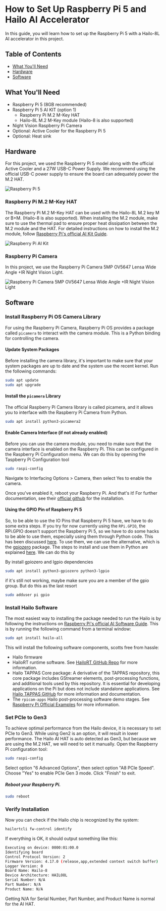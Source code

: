 # How to Set Up Raspberry Pi 5 and Hailo AI Accelerator

In this guide, you will learn how to set up the Raspberry Pi 5 with a Hailo-8L AI accelerator in this project.

## Table of Contents
- [What You'll Need](#what-youll-need)
- [Hardware](#hardware)
- [Software](#software)

## What You'll Need
- Raspberry Pi 5 (8GB recommended)
- Raspberry Pi 5 AI KIT (option 1)
  - Raspberry Pi M.2 M-Key HAT
  - Hailo-8L M.2 M-Key module (Hailo-8 is also supported)
- Night Vision Raspberry Pi Camera
- Optional: Active Cooler for the Raspberry Pi 5
- Optional: Heat sink

## Hardware
For this project, we used the Raspberry Pi 5 model along with the official Active Cooler and a 27W USB-C Power Supply. We recommend using the official USB-C power supply to ensure the board can adequately power the M.2 HAT.

![Raspberry Pi 5](./images/Raspberry_Pi_5.png)

### Raspberry Pi M.2 M-Key HAT
The Raspberry Pi M.2 M-Key HAT can be used with the Hailo-8L M.2 key M or B+M. (Hailo-8 is also supported). When installing the M.2 module, make sure to use the thermal pad to ensure proper heat dissipation between the M.2 module and the HAT. For detailed instructions on how to install the M.2 module, follow [Raspberry Pi's official AI Kit Guide](https://www.raspberrypi.com/documentation/accessories/ai-kit.html#ai-kit).

![Raspberry Pi AI Kit](./images/ai-kit.jpg)

### Raspberry Pi Camera
In this project, we use the Raspberry Pi Camera 5MP OV5647 Lensa Wide Angle +IR Night Vision Light.

![Raspberry Pi Camera 5MP OV5647 Lensa Wide Angle +IR Night Vision Light](./images/Raspberry_Pi_Camera.jpg)

## Software
### Install Raspberry Pi OS Camera Library
For using the Raspberry Pi Camera, Raspberry Pi OS provides a package called `picamera` to interact with the camera module. This is a Python binding for controlling the camera.

#### Update System Packages
Before installing the camera library, it's important to make sure that your system packages are up to date and the system use the recent kernel. Run the following commands:

```bash
sudo apt update
sudo apt upgrade
```

#### Install the `picamera` Library
The official Raspberry Pi Camera library is called picamera, and it allows you to interface with the Raspberry Pi Camera from Python.
```bash
sudo apt install python3-picamera2
```

#### Enable Camera Interface (if not already enabled)
Before you can use the camera module, you need to make sure that the camera interface is enabled on the Raspberry Pi. This can be configured in the Raspberry Pi Configuration menu. We can do this by opening the Taspberry Pi Configuration tool
```bash
sudo raspi-config
```

Navigate to Interfacing Options > Camera, then select Yes to enable the camera.

Once you've enabled it, reboot your Raspberry Pi. And that's it! For further documentation, see their [official github](https://github.com/raspberrypi/picamera2) for the installation.


#### Using the GPIO Pin of Raspberry Pi 5
So, to be able to use the IO Pins that Raspberry Pi 5 have, we have to do some extra steps. If you try for now currently using the `RPi.GPIO`, the RPi.GPIO doesn't support the Raspberry Pi 5, so we have to do some hacks to be able to use them, especially using them through Python code. This has been discussed [here](https://github.com/gpiozero/gpiozero/issues/1172). To use them, we can use the alternative, which is the [gpiozero](https://gpiozero.readthedocs.io/en/stable/index.html) package. The steps to install and use them in Python are explained [here](https://raspberrypi.stackexchange.com/questions/40105/access-gpio-pins-without-root-no-access-to-dev-mem-try-running-as-root). We can do this by

By install gpiozero and lgpio dependencies
```bash
sudo apt install python3-gpiozero python3-lgpio
```

if it's still not working, maybe make sure you are a member of the gpio group. But do this as the last resort
```bash
sudo adduser pi gpio
```

### Install Hailo Software
The most easiest way to installing the package needed to run the Hailo is by following the instructions on [Raspberry Pi's official AI Software Guide](https://www.raspberrypi.com/documentation/computers/ai.html#getting-started). This is by running the following command from a terminal window:

```bash
sudo apt install hailo-all
```

This will install the following software components, scotts free from hassle:
- Hailo firmware
- HailoRT runtime software. See [HailoRT GitHub Repo](https://github.com/hailo-ai/hailort) for more information.
- Hailo TAPPAS Core package: A derivative of the TAPPAS repository, this core package includes GStreamer elements, post-processing functions, and additional tools used by this repository. It is essential for developing applications on the Pi but does not include standalone applications. See [Hailo TAPPAS GitHub](https://github.com/hailo-ai/tappas) for more information and documentation.
- The `rpicam-apps` Hailo post-processing software demo stages. See [Raspberry Pi Official Examples](../README.md#raspberry-pi-official-examples) for more information.

### Set PCIe to Gen3
To achieve optimal performance from the Hailo device, it is necessary to set PCIe to Gen3. While using Gen2 is an option, it will result in lower performance.
The Hailo AI HAT is auto detected as Gen3, but because we are using the M.2 HAT, we will need to set it manually.
Open the Raspberry Pi configuration tool:
```bash
sudo raspi-config
```
Select option "6 Advanced Options", then select option "A8 PCIe Speed". Choose "Yes" to enable PCIe Gen 3 mode. Click "Finish" to exit.

##### Reboot your Raspberry Pi.
```bash
sudo reboot
```

### Verify Installation
Now you can check if the Hailo chip is recognized by the system:
```bash
hailortcli fw-control identify
```
If everything is OK, it should output something like this:
```bash
Executing on device: 0000:01:00.0
Identifying board
Control Protocol Version: 2
Firmware Version: 4.17.0 (release,app,extended context switch buffer)
Logger Version: 0
Board Name: Hailo-8
Device Architecture: HAILO8L
Serial Number: N/A
Part Number: N/A
Product Name: N/A
```
Getting N/A for Serial Number, Part Number, and Product Name is normal for the AI HAT.